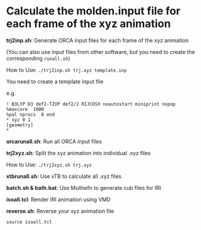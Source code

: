 # Calculate the molden.input file for each frame of the xyz animation

**trj2inp.sh**: Generate ORCA input files for each frame of the xyz animation

(You can also use input files from other software, but you need to create the corresponding `runall.sh`)

How to Use: `./trj2inp.sh trj.xyz template.inp`

You need to create a template input file

e.g.
```
! B3LYP D3 def2-TZVP def2/J RIJCOSX noautostart miniprint nopop
%maxcore  1000
%pal nprocs  8 end
* xyz 0 1
[geometry]
*
```

**orcarunall.sh**: Run all ORCA input files



**trj2xyz.sh**: Split the xyz animation into individual .xyz files

How to Use: `./trj2xyz.sh trj.xyz`

**xtbrunall.sh**: Use xTB to calculate all .xyz files

**batch.sh & bath.bat**: Use Multiwfn to generate cub files for IRI

**isoall.tcl**: Render IRI animation using VMD

**reverse.sh**: Reverse your xyz animation file

`source isoall.tcl`